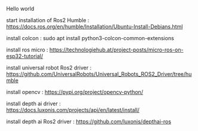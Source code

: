 Hello world

start installation of Ros2 Humble :
https://docs.ros.org/en/humble/Installation/Ubuntu-Install-Debians.html

install colcon : 
sudo apt install python3-colcon-common-extensions

install ros micro :
https://technologiehub.at/project-posts/micro-ros-on-esp32-tutorial/

install universal robot Ros2 driver :
https://github.com/UniversalRobots/Universal_Robots_ROS2_Driver/tree/humble

install opencv :
https://pypi.org/project/opencv-python/

install depth ai driver : 
https://docs.luxonis.com/projects/api/en/latest/install/

install depth ai Ros2 driver :
https://github.com/luxonis/depthai-ros